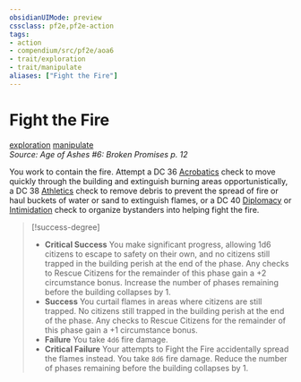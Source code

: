 ```yaml
---
obsidianUIMode: preview
cssclass: pf2e,pf2e-action
tags:
- action
- compendium/src/pf2e/aoa6
- trait/exploration
- trait/manipulate
aliases: ["Fight the Fire"]
---
```

# Fight the Fire
[exploration](exploration.md "Exploration Action & Ability Trait")  [manipulate](manipulate.md "Manipulate General Trait")  
*Source: Age of Ashes #6: Broken Promises p. 12*  


You work to contain the fire. Attempt a DC 36 [Acrobatics](skills.md#Acrobatics) check to move quickly through the building and extinguish burning areas opportunistically, a DC 38 [Athletics](skills.md#Athletics) check to remove debris to prevent the spread of fire or haul buckets of water or sand to extinguish flames, or a DC 40 [Diplomacy](skills.md#Diplomacy) or [Intimidation](skills.md#Intimidation) check to organize bystanders into helping fight the fire.

> [!success-degree] 
> - **Critical Success** You make significant progress, allowing 1d6 citizens to escape to safety on their own, and no citizens still trapped in the building perish at the end of the phase. Any checks to Rescue Citizens for the remainder of this phase gain a +2 circumstance bonus. Increase the number of phases remaining before the building collapses by 1.
> - **Success** You curtail flames in areas where citizens are still trapped. No citizens still trapped in the building perish at the end of the phase. Any checks to Rescue Citizens for the remainder of this phase gain a +1 circumstance bonus.
> - **Failure** You take `4d6` fire damage.
> - **Critical Failure** Your attempts to Fight the Fire accidentally spread the flames instead. You take `8d6` fire damage. Reduce the number of phases remaining before the building collapses by 1.